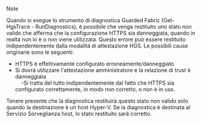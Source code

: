 > [!Note] 
> Quando si esegue lo strumento di diagnostica Guarded Fabric (Get-HgsTrace - RunDiagnostics), è possibile che venga restituito uno stato non valido che afferma che la configurazione HTTPS sia danneggiata, quando in realtà non lo è o non viene utilizzata. Questo errore può essere restituito indipendentemente dalla modalità di attestazione HGS. Le possibili cause originarie sono le seguenti:
>
> - HTTPS è effettivamente configurato erroneamente/danneggiato<br>
> - Si dovrà utilizzare l'attestazione amministratore e la relazione di trust è danneggiata<br>
> &nbsp;&nbsp;&nbsp;&nbsp;-Si tratta del tutto indipendentemente dal fatto che HTTPS sia configurato correttamente, in modo non corretto, o non è in uso.<br>
>
> Tenere presente che la diagnostica restituirà questo stato non valido solo quando la destinazione è un host Hyper-V. Se la diagnostica è destinata al Servizio Sorveglianza host, lo stato restituito sarà corretto.

<!-- Appears in guarded-fabric-setting-up-the-host-guardian-service-hgs.md and guarded-fabric-troubleshoot-diagnostics.md
-->
